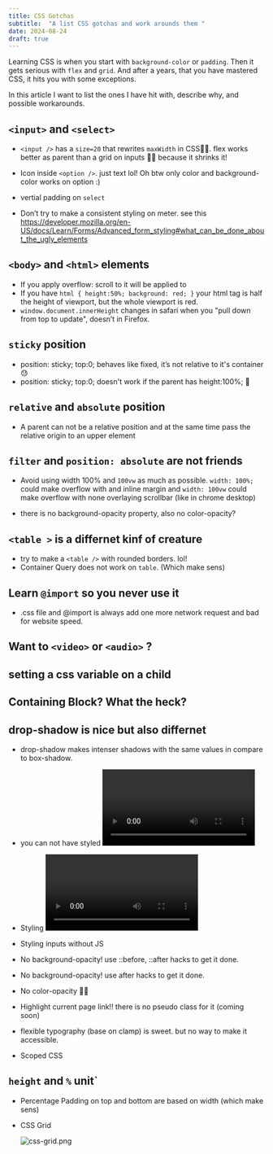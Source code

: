```yaml
---
title: CSS Gotchas
subtitle:  "A list CSS gotchas and work arounds them "
date: 2024-08-24
draft: true
---
```


Learning CSS is when you start with `background-color` or `padding`.
Then it gets serious with `flex` and `grid`.
And after a years, that you have mastered CSS, it hits you with some exceptions. 

In this article I want to list the ones I have hit with, describe why, and possible workarounds.

## `<input>` and `<select>`

- `<input />` has a `size=20` that rewrites `maxWidth` in CSS🥴🤕.
flex works better as parent than a grid on inputs 🤷‍♂️ because it shrinks it!
- Icon inside `<option />`. just text lol! Oh btw only color and background-color works on option :)

- vertial padding on `select` 

- Don’t try to make a consistent styling on meter. see this https://developer.mozilla.org/en-US/docs/Learn/Forms/Advanced_form_styling#what_can_be_done_about_the_ugly_elements


## `<body>` and `<html>` elements
- If you apply overflow: scroll to <body> it will be applied to <html>
- If you have `html { height:50%; background: red; }`
your html tag is half the height of viewport, but the whole viewport is red.
- `window.document.innerHeight` changes in safari when you "pull down from top to update", doesn’t in Firefox.

## `sticky` position
- position: sticky; top:0; behaves like fixed, it’s not relative to it's container 😓
- position: sticky; top:0; doesn't work if the parent has height:100%; 🤒

## `relative` and `absolute` position
- A parent can not be a relative position and at the same time pass the relative origin to an upper element

## `filter` and `position: absolute` are not friends

- Avoid using width 100%  and `100vw` as much as possible. `width: 100%;` could make overflow with and inline margin and `width: 100vw` could make overflow with none overlaying scrollbar (like in chrome desktop)

- there is no background-opacity property, also no color-opacity?

## `<table >` is a differnet kinf of creature 
- try to make a `<table />` with rounded borders. lol!
- Container Query does not work on `table`. (Which make sens)



## Learn `@import` so you never use it
- .css file and @import is always add one more network request and bad for website speed.

## Want to `<video>` or `<audio>` ?

## setting a css variable on a child


## Containing Block? What the heck?

## drop-shadow is nice but also differnet

- drop-shadow makes intenser shadows with the same values in compare to box-shadow.

- you can not have styled <video > without .JS same for <audio/>
- Styling <video > without JS
- Styling inputs without JS
- No background-opacity! use ::before, ::after hacks to get it done.
- No background-opacity!
use after hacks to get it done.
- No color-opacity 🤦‍♂️
- Highlight current page link!! there is no pseudo class for it (coming soon)
- flexible typography (base on clamp) is sweet. but no way to make it accessible.
- Scoped CSS


## `height` and `%` unit`
- Percentage Padding on top and bottom are based on width (which make sens)
- CSS Grid
    
    ![css-grid.png](https://prod-files-secure.s3.us-west-2.amazonaws.com/6f90030c-0305-4ee5-a91f-9045cf81314a/13e34e14-6006-45bd-a6a1-cffcc4ca425b/css-grid.png)